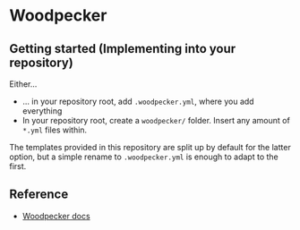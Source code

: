 # Woodpecker

## Getting started (Implementing into your repository)
Either...
- ... in your repository root, add `.woodpecker.yml`, where you add everything
- In your repository root, create a `woodpecker/` folder. Insert any amount of `*.yml` files within.

The templates provided in this repository are split up by default for the latter option, but a simple rename to `.woodpecker.yml` is enough to adapt to the first.

## Reference
- [Woodpecker docs](https://woodpecker-ci.org/docs/intro)